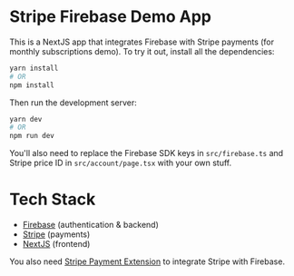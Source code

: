 # Stripe Firebase Demo App

This is a NextJS app that integrates Firebase with Stripe payments (for monthly subscriptions demo). To try it out, install all the dependencies:

```bash
yarn install
# OR
npm install
```

Then run the development server:

```bash
yarn dev
# OR
npm run dev
```

You'll also need to replace the Firebase SDK keys in `src/firebase.ts` and Stripe price ID in `src/account/page.tsx` with your own stuff.

# Tech Stack

- [Firebase](https://firebase.google.com/) (authentication & backend)
- [Stripe](https://stripe.com/) (payments)
- [NextJS](https://nextjs.org/) (frontend)

You also need [Stripe Payment Extension](https://extensions.dev/extensions/stripe/firestore-stripe-payments) to integrate Stripe with Firebase.
